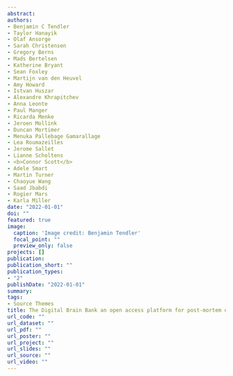 ```yaml
---
abstract: 
authors:
- Benjamin C Tendler
- Taylor Hanayik
- Olaf Ansorge
- Sarah Christensen
- Gregory Berns 
- Mads Bertelsen
- Katherine Bryant 
- Sean Foxley
- Martijn van den Heuvel
- Amy Howard
- Istvan Huszar 
- Alexandre Khrapitchev
- Anna Leonte 
- Paul Manger
- Ricarda Menke
- Jeroen Mollink
- Duncan Mortimer
- Menuka Pallebage Gamarallage
- Lea Roumazeilles
- Jerome Sallet
- Lianne Scholtens
- <b>Connor Scott</b>
- Adele Smart
- Martin Turner
- Chaoyue Wang
- Saad Jbabdi
- Rogier Mars
- Karla Miller
date: "2022-01-01"
doi: ""
featured: true
image:
  caption: 'Image credit: Benjamin Tendler'
  focal_point: ""
  preview_only: false
projects: []
publication: 
publication_short: ""
publication_types:
- "2"
publishDate: "2022-01-01"
summary: 
tags:
- Source Themes
title: The Digital Brain Bank an open access platform for post-mortem datasets
url_code: ""
url_dataset: ""
url_pdf: ""
url_poster: ""
url_project: ""
url_slides: ""
url_source: ""
url_video: ""
---
```

